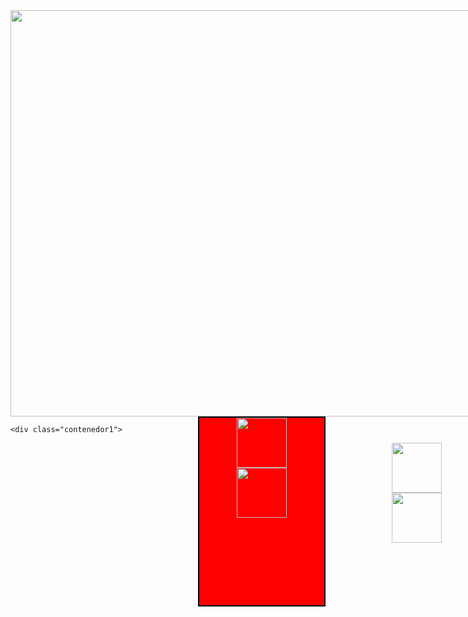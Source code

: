 <!DOCTYPE html>
<html>
  <head>
    <tittle></tittle>
 <style>
   .contenedor{
   text-aling: center;
   background: Image;
   border: 2px;
   height: 650px;
   width: 1300px;
   float: left;
   }
    .contenedor1{
   text-aling: above;
   background: red;
   border: 2px solid black;
   height: 400px;
   width: 380px;
   float: left;
   }
    .contenedor2{
   text-aling: above;
   background: red;
   border: 2px solid black;
   height: 300px;
   width: 200px;
   float: right;
   }
    .contenedor3{
   text-aling: above;
   background: red;
   border: 2px solid black;
   height: 400px;
   width: 380px;
   float: right;
   }
    </style>
  </head>
  <body>
    <div class="contenedor">
        <img src="https://image.freepik.com/foto-gratis/viejo-grunge-fondo-negro-gris_74190-2032.jpg" height="650" width="1000">
        
    <div class="contenedor1">
   <center><img src="https://66.media.tumblr.com/958c5daab6054c651fe26cc5f741ce02/tumblr_mhg36htcr61qhr3m2o1_400.jpg" height="80px" width="80px"></center>
   <center><img src="https://images.immediate.co.uk/volatile/sites/3/2017/06/97418.jpg?quality=90&resize=620,413" height="80px" width="80px"></center>
    </div>
    <div class="contenedor2">
      <center><img src="https://static.wixstatic.com/media/b6812f_1e68766f2ff44bae9f3df342675f6204~mv2.png" height="80px" width="80px"> </center>
    <div class="contenedor4">
       <center><img src="https://www.youtube.com/yts/img/yt_1200-vfl4C3T0K.png" height="80px" width="80px"></center>
    </div>
    </body>
    </html>
